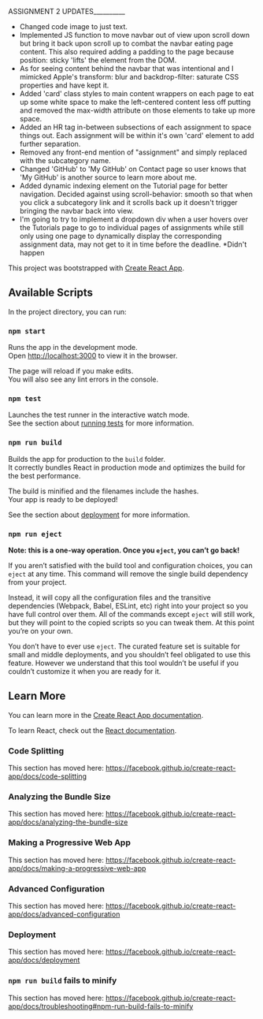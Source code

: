 ASSIGNMENT 2 UPDATES__________
+ Changed code image to just text.
+ Implemented JS function to move navbar out of view upon scroll down but bring it back upon scroll up to combat the navbar eating page content. This also required adding a padding to the page because position: sticky 'lifts' the element from the DOM.
+ As for seeing content behind the navbar that was intentional and I mimicked Apple's transform: blur and backdrop-filter: saturate CSS properties and have kept it. 
+ Added 'card' class styles to main content wrappers on each page to eat up some white space to make the left-centered content less off putting and removed the max-width attribute on those elements to take up more space.
+ Added an HR tag in-between subsections of each assignment to space things out. Each assignment will be within it's own 'card' element to add further separation. 
+ Removed any front-end mention of "assignment" and simply replaced with the subcategory name.
+ Changed 'GitHub' to 'My GitHub' on Contact page so user knows that 'My GitHub' is another source to learn more about me. 
+ Added dynamic indexing element on the Tutorial page for better navigation. Decided against using scroll-behavior: smooth so that when you click a subcategory link and it scrolls back up it doesn't trigger bringing the navbar back into view. 
+ I'm going to try to implement a dropdown div when a user hovers over the Tutorials page to go to individual pages of assignments while still only using one page to dynamically display the corresponding assignment data, may not get to it in time before the deadline. *Didn't happen


This project was bootstrapped with [Create React App](https://github.com/facebook/create-react-app).

## Available Scripts

In the project directory, you can run:

### `npm start`

Runs the app in the development mode.<br />
Open [http://localhost:3000](http://localhost:3000) to view it in the browser.

The page will reload if you make edits.<br />
You will also see any lint errors in the console.

### `npm test`

Launches the test runner in the interactive watch mode.<br />
See the section about [running tests](https://facebook.github.io/create-react-app/docs/running-tests) for more information.

### `npm run build`

Builds the app for production to the `build` folder.<br />
It correctly bundles React in production mode and optimizes the build for the best performance.

The build is minified and the filenames include the hashes.<br />
Your app is ready to be deployed!

See the section about [deployment](https://facebook.github.io/create-react-app/docs/deployment) for more information.

### `npm run eject`

**Note: this is a one-way operation. Once you `eject`, you can’t go back!**

If you aren’t satisfied with the build tool and configuration choices, you can `eject` at any time. This command will remove the single build dependency from your project.

Instead, it will copy all the configuration files and the transitive dependencies (Webpack, Babel, ESLint, etc) right into your project so you have full control over them. All of the commands except `eject` will still work, but they will point to the copied scripts so you can tweak them. At this point you’re on your own.

You don’t have to ever use `eject`. The curated feature set is suitable for small and middle deployments, and you shouldn’t feel obligated to use this feature. However we understand that this tool wouldn’t be useful if you couldn’t customize it when you are ready for it.

## Learn More

You can learn more in the [Create React App documentation](https://facebook.github.io/create-react-app/docs/getting-started).

To learn React, check out the [React documentation](https://reactjs.org/).

### Code Splitting

This section has moved here: https://facebook.github.io/create-react-app/docs/code-splitting

### Analyzing the Bundle Size

This section has moved here: https://facebook.github.io/create-react-app/docs/analyzing-the-bundle-size

### Making a Progressive Web App

This section has moved here: https://facebook.github.io/create-react-app/docs/making-a-progressive-web-app

### Advanced Configuration

This section has moved here: https://facebook.github.io/create-react-app/docs/advanced-configuration

### Deployment

This section has moved here: https://facebook.github.io/create-react-app/docs/deployment

### `npm run build` fails to minify

This section has moved here: https://facebook.github.io/create-react-app/docs/troubleshooting#npm-run-build-fails-to-minify
